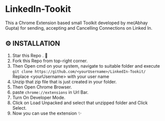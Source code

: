 # LinkedIn-Tookit
This a Chrome Extension based small Toolkit developed by me(Abhay Gupta) for sending, accepting and Cancelling Connections on Linked In.

## ⚙ INSTALLATION 
1. Star this Repo . 🌟
2. Fork this Repo from top-right corner.
3. Then Open cmd on your system, navigate to suitable folder and execute <br/>
`git clone https://github.com/<yourUsername>/LinkedIn-Tookit/` 
    <br/>Replace \<yourUsername\> with your user name
4. Unzip that zip file that is just created in your folder.
5. Then Open Chrome Browser.
6. paste `chrome://extensions` in Url Bar.
7. Turn On Developer Mode.
8. Click on Load Unpacked and select that unzipped folder and Click Select.
9. Now you can use the extension ✨
